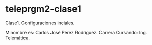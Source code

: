 # teleprgm2-clase1
Clase1. Configuraciones inciales.

Minombre es: Carlos José Pérez Rodríguez.
Carrera Cursando: Ing. Telemática.
